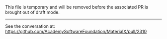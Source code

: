 This file is temporary and will be removed before the associated PR is brought out of draft mode.

---
See the conversation at: https://github.com/AcademySoftwareFoundation/MaterialX/pull/2310
